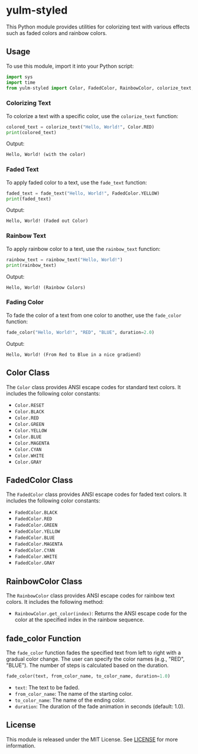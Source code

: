 # yulm-styled

This Python module provides utilities for colorizing text with various effects such as faded colors and rainbow colors.

## Usage

To use this module, import it into your Python script:

```python
import sys
import time
from yulm-styled import Color, FadedColor, RainbowColor, colorize_text, fade_text, rainbow_text, fade_color
```

### Colorizing Text

To colorize a text with a specific color, use the `colorize_text` function:

```python
colored_text = colorize_text("Hello, World!", Color.RED)
print(colored_text)
```

Output:
```
Hello, World! (with the color)
```

### Faded Text

To apply faded color to a text, use the `fade_text` function:

```python
faded_text = fade_text("Hello, World!", FadedColor.YELLOW)
print(faded_text)
```

Output:
```
Hello, World! (Faded out Color)
```

### Rainbow Text

To apply rainbow color to a text, use the `rainbow_text` function:

```python
rainbow_text = rainbow_text("Hello, World!")
print(rainbow_text)
```

Output:
```
Hello, World! (Rainbow Colors)
```

### Fading Color

To fade the color of a text from one color to another, use the `fade_color` function:

```python
fade_color("Hello, World!", "RED", "BLUE", duration=2.0)
```

Output:
```
Hello, World! (From Red to Blue in a nice gradiend)
```

## Color Class

The `Color` class provides ANSI escape codes for standard text colors. It includes the following color constants:

- `Color.RESET`
- `Color.BLACK`
- `Color.RED`
- `Color.GREEN`
- `Color.YELLOW`
- `Color.BLUE`
- `Color.MAGENTA`
- `Color.CYAN`
- `Color.WHITE`
- `Color.GRAY`

## FadedColor Class

The `FadedColor` class provides ANSI escape codes for faded text colors. It includes the following color constants:

- `FadedColor.BLACK`
- `FadedColor.RED`
- `FadedColor.GREEN`
- `FadedColor.YELLOW`
- `FadedColor.BLUE`
- `FadedColor.MAGENTA`
- `FadedColor.CYAN`
- `FadedColor.WHITE`
- `FadedColor.GRAY`

## RainbowColor Class

The `RainbowColor` class provides ANSI escape codes for rainbow text colors. It includes the following method:

- `RainbowColor.get_color(index)`: Returns the ANSI escape code for the color at the specified index in the rainbow sequence.

## fade_color Function

The `fade_color` function fades the specified text from left to right with a gradual color change. The user can specify the color names (e.g., "RED", "BLUE"). The number of steps is calculated based on the duration.

```python
fade_color(text, from_color_name, to_color_name, duration=1.0)
```

- `text`: The text to be faded.
- `from_color_name`: The name of the starting color.
- `to_color_name`: The name of the ending color.
- `duration`: The duration of the fade animation in seconds (default: 1.0).

## License

This module is released under the MIT License. See [LICENSE](LICENSE) for more information.
